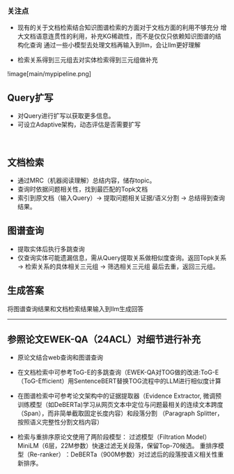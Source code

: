 ### 关注点

* 现有的关于文档检索结合知识图谱检索的方面对于文档方面的利用不够充分
增大文档语意连贯性的利用，补充KG稀疏性，而不是仅仅只依赖知识图谱的结构化查询
通过一些小模型去处理文档再输入到llm，会让llm更好理解

* 检索关系得到三元组去对实体检索得到三元组做补充

!image[main/mypipeline.png]

## Query扩写
* 对Query进行扩写以获取更多信息。
* 可设立Adaptive架构，动态评估是否需要扩写

​
## 文档检索
* 通过MRC（机器阅读理解）总结内容，储存topic。
* 查询时依据问题相关性，找到最匹配的Topk文档
* 索引到原文档（输入Query）→ 提取问题相关证据/语义分割 → 总结得到查询结果。


## 图谱查询
* 提取实体后执行多跳查询 
* 仅查询实体可能遗漏信息，需从Query提取关系做相似度查询。返回Topk关系 → 检索关系的具体相关三元组 → 筛选相关三元组
       最后去重，返回三元组。

## 生成答案
将图谱查询结果和文档检索结果输入到llm生成回答

---

## 参照论文EWEK-QA（24ACL）对细节进行补充

* 原论文结合web查询和图谱查询

* 在文档检索中可参考ToG-E的多跳查询（EWEK-QA对TOG做的改进:ToG-E​（ToG-Efficient）用SentenceBERT替换TOG流程中的LLM进行相似度计算

* 在图谱检索中可参考论文架构中的证据提取器（Evidence Extractor, 微调预训练模型（如DeBERTa)学习从网页文本中定位与问题最相关的连续文本跨度（Span），而非简单截取固定长度内容）和段落分割     （Paragraph Splitter，按照语义完整性分割文档内容）

* 检索与重排序原论文使用了两阶段模型：
  过滤模型（Filtration Model）​MiniLM（6层，22M参数）快速过滤无关段落，保留Top-70候选。
​  重排序模型（Re-ranker）​：DeBERTa（900M参数）对过滤后的段落按语义相关性重新排序。


